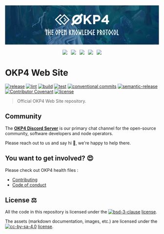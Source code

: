 [![okp4 github banner](./etc/okp4-banner-v2.webp)](https://okp4.network)

<p align="center">
  <a href="https://discord.gg/okp4"><img src="https://img.shields.io/badge/Discord-7289DA?style=for-the-badge&logo=discord&logoColor=white" /></a> &nbsp;
  <a href="https://www.linkedin.com/company/okp4-open-knowledge-protocol-for"><img src="https://img.shields.io/badge/LinkedIn-0077B5?style=for-the-badge&logo=linkedin&logoColor=white" /></a> &nbsp;
  <a href="https://twitter.com/OKP4_Protocol"><img src="https://img.shields.io/badge/Twitter-1DA1F2?style=for-the-badge&logo=twitter&logoColor=white" /></a> &nbsp;
  <a href="https://medium.com/okp4"><img src="https://img.shields.io/badge/Medium-12100E?style=for-the-badge&logo=medium&logoColor=white" /></a> &nbsp;
  <a href="https://www.youtube.com/channel/UCiOfcTaUyv2Szv4OQIepIvg"><img src="https://img.shields.io/badge/YouTube-FF0000?style=for-the-badge&logo=youtube&logoColor=white" /></a>
</p>

# OKP4 Web Site

[![release](https://img.shields.io/github/v/release/okp4/okp4-web?style=for-the-badge&logo=github)](https://github.com/okp4/okp4-web/releases)
[![lint](https://img.shields.io/github/actions/workflow/status/okp4/okp4-web/lint.yml?branch=main&label=lint&style=for-the-badge&logo=github)](https://github.com/okp4/okp4-web/actions/workflows/lint.yml)
[![build](https://img.shields.io/github/actions/workflow/status/okp4/okp4-web/build.yml?branch=main&label=build&style=for-the-badge&logo=github)](https://github.com/okp4/okp4-web/actions/workflows/build.yml)
[![test](https://img.shields.io/github/actions/workflow/status/okp4/okp4-web/test.yml?branch=main&label=test&style=for-the-badge&logo=github)](https://github.com/okp4/okp4-web/actions/workflows/test.yml)
[![conventional commits](https://img.shields.io/badge/Conventional%20Commits-1.0.0-yellow.svg?style=for-the-badge&logo=conventionalcommits)](https://conventionalcommits.org)
[![semantic-release](https://img.shields.io/badge/%20%20%F0%9F%93%A6%F0%9F%9A%80-semantic--release-e10079.svg?style=for-the-badge)](https://github.com/semantic-release/semantic-release)
[![Contributor Covenant](https://img.shields.io/badge/Contributor%20Covenant-2.1-4baaaa.svg?style=for-the-badge)](https://github.com/okp4/.github/blob/main/CODE_OF_CONDUCT.md)
[![license](https://img.shields.io/github/license/okp4/okp4-web.svg?label=License&style=for-the-badge)](https://opensource.org/licenses/Apache-2.0)

> Official OKP4 Web Site repository.

## Community

The [**OKP4 Discord Server**](https://discord.gg/okp4) is our primary chat channel for the open-source community,
software developers and node operators.

Please reach out to us and say hi 👋, we're happy to help there.

## You want to get involved? 😍

Please check out OKP4 health files :

- [Contributing](https://github.com/okp4/.github/blob/main/CONTRIBUTING.md)
- [Code of conduct](https://github.com/okp4/.github/blob/main/CODE_OF_CONDUCT.md)

## License ⚖️

All the code in this repository is licensed under the [![bsd-3-clause][bsd-3-clause-image]][bsd-3-clause] [license](LICENSE).

The assets (markdown documentation, images, etc.) are licensed under the [![cc-by-sa-4.0][cc-by-sa-image]][cc-by-sa] [license](LICENSE-ASSETS).

[cc-by-sa]: https://creativecommons.org/licenses/by-sa/4.0/
[cc-by-sa-image]: https://i.creativecommons.org/l/by-sa/4.0/80x15.png
[bsd-3-clause]: https://opensource.org/licenses/BSD-3-Clause
[bsd-3-clause-image]: https://img.shields.io/badge/License-BSD_3--Clause-blue.svg

